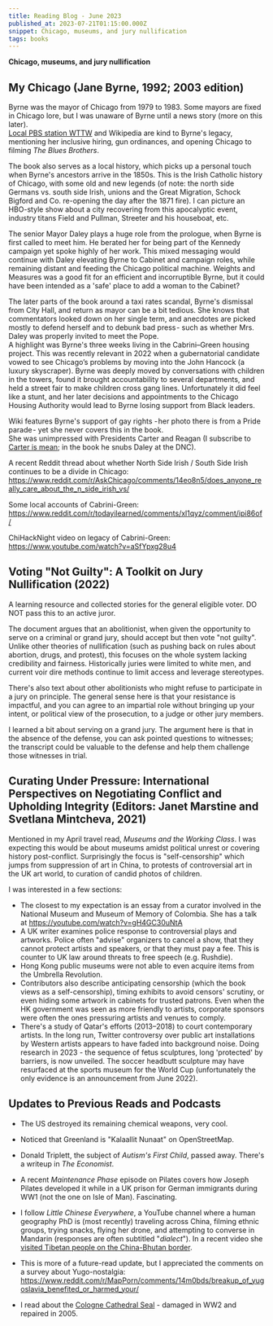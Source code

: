 ```yaml
---
title: Reading Blog - June 2023
published_at: 2023-07-21T01:15:00.000Z
snippet: Chicago, museums, and jury nullification
tags: books
---
```


**Chicago, museums, and jury nullification**

## My Chicago (Jane Byrne, 1992; 2003 edition)

Byrne was the mayor of Chicago from 1979 to 1983. Some mayors are fixed in Chicago lore, but I was unaware of Byrne until a news story (more on this later).<br/>
[Local PBS station WTTW](https://www.youtube.com/watch?v=R84qd1_-fFQ) and Wikipedia are kind to Byrne's legacy, mentioning her inclusive hiring, gun ordinances, and opening Chicago to filming *The Blues Brothers*.

The book also serves as a local history, which picks up a personal touch when Byrne's ancestors arrive in the 1850s. This is the Irish Catholic history of Chicago, with some old and new legends (of note: the north side Germans vs. south side Irish, unions and the Great Migration, Schock Bigford and Co. re-opening the day after the 1871 fire). I can picture an HBO-style show about a city recovering from this apocalyptic event, industry titans Field and Pullman, Streeter and his houseboat, etc.

The senior Mayor Daley plays a huge role from the prologue, when Byrne is first called to meet him. He berated her for being part of the Kennedy campaign yet spoke highly of her work. This mixed messaging would continue with Daley elevating Byrne to Cabinet and campaign roles, while remaining distant and feeding the Chicago political machine. Weights and Measures was a good fit for an efficient and incorruptible Byrne, but it could have been intended as a 'safe' place to add a woman to the Cabinet?

The later parts of the book around a taxi rates scandal, Byrne's dismissal from City Hall, and return as mayor can be a bit tedious. She knows that commentators looked down on her single term, and anecdotes are picked mostly to defend herself and to debunk bad press - such as whether Mrs. Daley was properly invited to meet the Pope.<br/>
A highlight was Byrne's three weeks living in the Cabrini–Green housing project. This was recently relevant in 2022 when a gubernatorial candidate vowed to see Chicago’s problems by moving into the John Hancock (a luxury skyscraper). Byrne was deeply moved by conversations with children in the towers, found it brought accountability to several departments, and held a street fair to make children cross gang lines. Unfortunately it did feel like a stunt, and her later decisions and appointments to the Chicago Housing Authority would lead to Byrne losing support from Black leaders.

Wiki features Byrne's support of gay rights - her photo there is from a Pride parade - yet she never covers this in the book.<br/>
She was unimpressed with Presidents Carter and Reagan (I subscribe to [Carter is mean](https://www.youtube.com/watch?v=yvpPosKe-I0); in the book he snubs Daley at the DNC).

A recent Reddit thread about whether North Side Irish / South Side Irish continues to be a divide in Chicago: https://www.reddit.com/r/AskChicago/comments/14eo8n5/does_anyone_really_care_about_the_n_side_irish_vs/

Some local accounts of Cabrini-Green: https://www.reddit.com/r/todayilearned/comments/xl1qyz/comment/ipi86of/

ChiHackNight video on legacy of Cabrini-Green: https://www.youtube.com/watch?v=aSfYpxg28u4


## Voting "Not Guilty": A Toolkit on Jury Nullification (2022)

A learning resource and collected stories for the general eligible voter. DO NOT pass this to an active juror.

The document argues that an abolitionist, when given the opportunity to serve on a criminal or grand jury, should accept but then vote "not guilty". Unlike other theories of nullification (such as pushing back on rules about abortion, drugs, and protest), this focuses on the whole system lacking credibility and fairness. Historically juries were limited to white men, and current voir dire methods continue to limit access and leverage stereotypes.

There's also text about other abolitionists who might refuse to participate in a jury on principle. The general sense here is that your resistance is impactful, and you can agree to an impartial role without bringing up your intent, or political view of the prosecution, to a judge or other jury members.

I learned a bit about serving on a grand jury. The argument here is that in the absence of the defense, you can ask pointed questions to witnesses; the transcript could be valuable to the defense and help them challenge those witnesses in trial.

## Curating Under Pressure: International Perspectives on Negotiating Conflict and Upholding Integrity (Editors: Janet Marstine and Svetlana Mintcheva, 2021)

Mentioned in my April travel read, *Museums and the Working Class*. I was expecting this would be about museums amidst political unrest or covering history post-conflict. Surprisingly the focus is "self-censorship" which jumps from suppression of art in China, to protests of controversial art in the UK art world, to curation of candid photos of children.

I was interested in a few sections:

- The closest to my expectation is an essay from a curator involved in the National Museum and Museum of Memory of Colombia. She has a talk at https://youtube.com/watch?v=gH4GC30uNtA
- A UK writer examines police response to controversial plays and artworks. Police often "advise" organizers to cancel a show, that they cannot protect artists and speakers, or that they must pay a fee. This is counter to UK law around threats to free speech (e.g. Rushdie).
- Hong Kong public museums were not able to even acquire items from the Umbrella Revolution.
- Contributors also describe anticipating censorship (which the book views as a self-censorship), timing exhibits to avoid censors' scrutiny, or even hiding some artwork in cabinets for trusted patrons. Even when the HK government was seen as more friendly to artists, corporate sponsors were often the ones pressuring artists and venues to comply.
- There's a study of Qatar's efforts (2013–2018) to court contemporary artists. In the long run, Twitter controversy over public art installations by Western artists appears to have faded into background noise. Doing research in 2023 - the sequence of fetus sculptures, long 'protected' by barriers, is now unveiled. The soccer headbutt sculpture may have resurfaced at the sports museum for the World Cup (unfortunately the only evidence is an announcement from June 2022).

## Updates to Previous Reads and Podcasts

- The US destroyed its remaining chemical weapons, very cool.

- Noticed that Greenland is "Kalaallit Nunaat" on OpenStreetMap.

- Donald Triplett, the subject of *Autism's First Child*, passed away. There's a writeup in *The Economist*.

- A recent *Maintenance Phase* episode on Pilates covers how Joseph Pilates developed it while in a UK prison for German immigrants during WW1 (not the one on Isle of Man). Fascinating.

- I follow *Little Chinese Everywhere*, a YouTube channel where a human geography PhD is (most recently) traveling across China, filming ethnic groups, trying snacks, flying her drone, and attempting to converse in Mandarin (responses are often subtitled "*dialect*"). In a recent video she [visited Tibetan people on the China-Bhutan border](https://www.youtube.com/watch?v=VYdRC8AwASU).

- This is more of a future-read update, but I appreciated the comments on a survey about Yugo-nostalgia: https://www.reddit.com/r/MapPorn/comments/14m0bds/breakup_of_yugoslavia_benefited_or_harmed_your/

- I read about the [Cologne Cathedral Seal](https://en.wikipedia.org/wiki/Cologne_Cathedral_Seal) - damaged in WW2 and repaired in 2005.

<br/>
<br/>
<br/>
